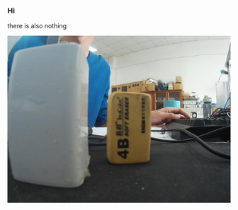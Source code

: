 ### Hi
there is also nothing

![](https://github.com/RunningPixEl/OpenCV/blob/master/image/imwrite2.png)
